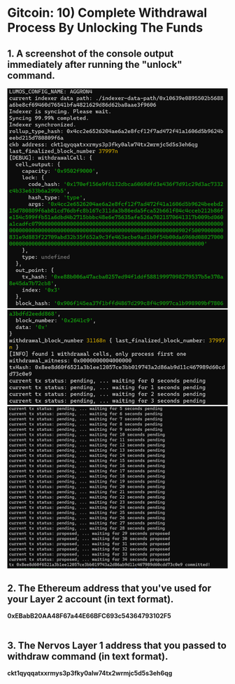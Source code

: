 # Gitcoin: 10) Complete Withdrawal Process By Unlocking The Funds


## 1. A screenshot of the console output immediately after running the "unlock" command.


![](1.png)
![](2.png)
![](3.png)

## 2. The Ethereum address that you've used for your Layer 2 account (in text format).

   <b>0xEBabB20AA48F67a44E66BFC693c54364793102F5</b> <br><br>

## 3. The Nervos Layer 1 address that you passed to withdraw command (in text format).

  <b>ckt1qyqqatxxrmys3p3fky0alw74tx2wrmjc5d5s3eh6qg</b> <br><br>
